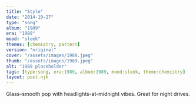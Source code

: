 ```yaml
---
title: "Style"
date: "2014-10-27"
type: "song"
album: "1989"
era: "1989"
mood: "sleek"
themes: [chemistry, pattern]
version: "original"
cover: "/assets/images/1989.jpeg"
thumb: "/assets/images/1989.jpeg"
alt: "1989 placeholder"
tags: [type:song, era:1989, album:1989, mood:sleek, theme:chemistry]
layout: post.njk
---
```

Glass-smooth pop with headlights-at-midnight vibes. Great for night drives.
